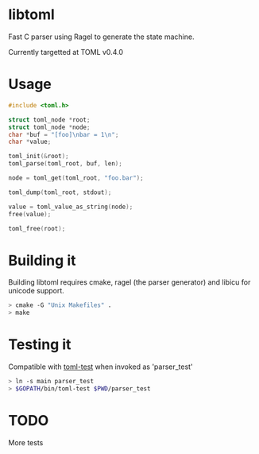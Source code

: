libtoml
=======

Fast C parser using Ragel to generate the state machine.

Currently targetted at TOML v0.4.0

Usage
=====

```c
#include <toml.h>

struct toml_node *root;
struct toml_node *node;
char *buf = "[foo]\nbar = 1\n";
char *value;

toml_init(&root);
toml_parse(toml_root, buf, len);

node = toml_get(toml_root, "foo.bar");

toml_dump(toml_root, stdout);

value = toml_value_as_string(node);
free(value);

toml_free(root);
```

Building it
===========

Building libtoml requires cmake, ragel (the parser generator) and libicu for unicode support.

```sh
> cmake -G "Unix Makefiles" .
> make
```

Testing it
==========

Compatible with [toml-test](https://github.com/BurntSushi/toml-test) when invoked
as 'parser_test'

```sh
> ln -s main parser_test
> $GOPATH/bin/toml-test $PWD/parser_test
```

TODO
====

More tests
